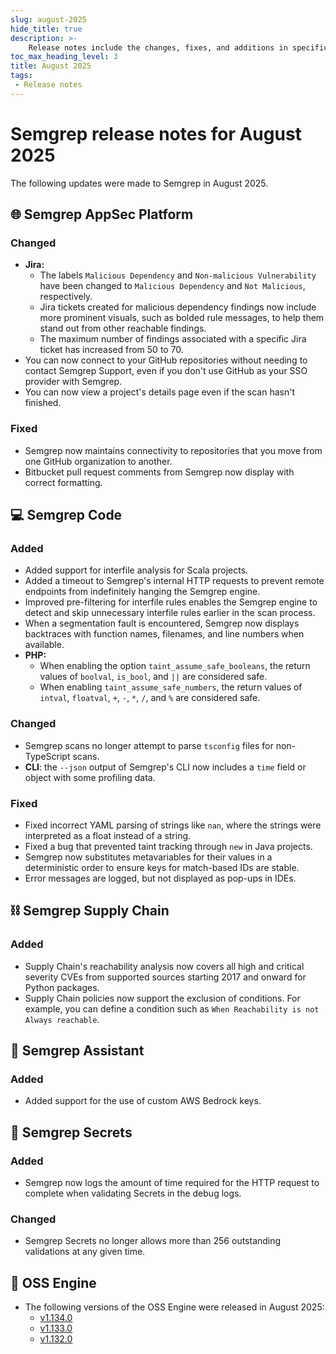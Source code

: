 ```yaml
---
slug: august-2025
hide_title: true
description: >-
    Release notes include the changes, fixes, and additions in specific versions of Semgrep.
toc_max_heading_level: 3
title: August 2025
tags:
 - Release notes
---
```


<!-- Remember to add previous month's under-the-cut behavior --> 
<!-- Remember to update index page -->
 
 # Semgrep release notes for August 2025

The following updates were made to Semgrep in August 2025.

## 🌐 Semgrep AppSec Platform

### Changed

- **Jira:**
  - The labels `Malicious Dependency` and `Non-malicious Vulnerability` have been changed to `Malicious Dependency` and `Not Malicious`, respectively.
  - Jira tickets created for malicious dependency findings now include more prominent visuals, such as bolded rule messages, to help them stand out from other reachable findings.
  - The maximum number of findings associated with a specific Jira ticket has increased from 50 to 70.
- You can now connect to your GitHub repositories without needing to contact Semgrep Support, even if you don't use GitHub as your SSO provider with Semgrep.
- You can now view a project's details page even if the scan hasn't finished.

### Fixed

- Semgrep now maintains connectivity to repositories that you move from one GitHub organization to another.
- Bitbucket pull request comments from Semgrep now display with correct formatting.

## 💻 Semgrep Code

### Added

- Added support for interfile analysis for Scala projects.
- Added a timeout to Semgrep's internal HTTP requests to prevent remote endpoints from indefinitely hanging the Semgrep engine.
- Improved pre-filtering for interfile rules enables the Semgrep engine to detect and skip unnecessary interfile rules earlier in the scan process.
- When a segmentation fault is encountered, Semgrep now displays backtraces with function names, filenames, and line numbers when available.
- **PHP:**
  - When enabling the option `taint_assume_safe_booleans`, the return values of
`boolval`, `is_bool`, and `||` are considered safe.
  - When enabling `taint_assume_safe_numbers`, the return values of `intval`,
  `floatval`, `+`, `-`, `*`, `/`, and `%` are considered safe.

### Changed

- Semgrep scans no longer attempt to parse `tsconfig` files for non-TypeScript scans.
- **CLI**: the `--json` output of Semgrep's CLI now includes a `time` field or object with some profiling data.

### Fixed

- Fixed incorrect YAML parsing of strings like `nan`, where the strings were interpreted as a float instead of a string.
- Fixed a bug that prevented taint tracking through `new` in Java projects.
- Semgrep now substitutes metavariables for their values in a deterministic order to
ensure keys for match-based IDs are stable.
- Error messages are logged, but not displayed as pop-ups in IDEs.

## ⛓️ Semgrep Supply Chain

### Added

- Supply Chain's reachability analysis now covers all high and critical severity CVEs from supported sources starting 2017 and onward for Python packages.
- Supply Chain policies now support the exclusion of conditions. For example, you can define a condition such as `When Reachability is not Always reachable`.

## 🤖 Semgrep Assistant

### Added

- Added support for the use of custom AWS Bedrock keys.

## 🔐 Semgrep Secrets

### Added

- Semgrep now logs the amount of time required for the HTTP request to complete when validating Secrets in the debug logs.

### Changed

- Semgrep Secrets no longer allows more than 256 outstanding validations at any given time.

## 🔧 OSS Engine

* The following versions of the OSS Engine were released in August 2025:
  * [<i class="fas fa-external-link fa-xs"></i>v1.134.0](https://github.com/semgrep/semgrep/releases/tag/v1.134.0)
  * [<i class="fas fa-external-link fa-xs"></i>v1.133.0](https://github.com/semgrep/semgrep/releases/tag/v1.133.0)
  * [<i class="fas fa-external-link fa-xs"></i>v1.132.0](https://github.com/semgrep/semgrep/releases/tag/v1.132.0)
